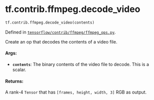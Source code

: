 <div itemscope itemtype="http://developers.google.com/ReferenceObject">
<meta itemprop="name" content="tf.contrib.ffmpeg.decode_video" />
</div>

# tf.contrib.ffmpeg.decode_video

``` python
tf.contrib.ffmpeg.decode_video(contents)
```



Defined in [`tensorflow/contrib/ffmpeg/ffmpeg_ops.py`](https://www.tensorflow.org/code/tensorflow/contrib/ffmpeg/ffmpeg_ops.py).

Create an op that decodes the contents of a video file.

#### Args:

* <b>`contents`</b>: The binary contents of the video file to decode. This is a
    scalar.


#### Returns:

A rank-4 `Tensor` that has `[frames, height, width, 3]` RGB as output.